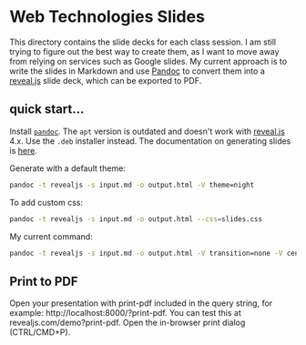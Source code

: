 # Web Technologies Slides

This directory contains the slide decks for each class session. I am still
trying to figure out the best way to create them, as I want to move away from
relying on services such as Google slides. My current approach is to write the
slides in Markdown and use [Pandoc](https://pandoc.org/) to convert them into a
[reveal.js](https://revealjs.com/) slide deck, which can be exported to PDF.

## quick start...

Install [`pandoc`](https://pandoc.org). The `apt` version is outdated and
doesn't work with [reveal.js](https://revealjs.com/) 4.x. Use the `.deb`
installer instead. The documentation on generating slides is
[here](https://pandoc.org/MANUAL.html#slide-shows).

Generate with a default theme:

```sh
pandoc -t revealjs -s input.md -o output.html -V theme=night
```

To add custom css:

```sh
pandoc -t revealjs -s input.md -o output.html --css=slides.css
```

My current command:

```sh
pandoc -t revealjs -s input.md -o output.html -V transition=none -V center=false --css=slides.css
```

## Print to PDF

Open your presentation with print-pdf included in the query string, for example:
http://localhost:8000/?print-pdf. You can test this at
revealjs.com/demo?print-pdf. Open the in-browser print dialog (CTRL/CMD+P).

<!-- ## Converting Markdown to Slide Decks

Pandoc has a few options for converting markdown to slides. I tried all of them
and found the [reveal.js]() approach to work best.

### Gotchas

I found that apt had a woefully outdated version of Pandoc, which meant that
support for reveal.js V4 didn't exist. I didn't realize this for a while and was
very frustrated because my slides were not generating correctly. -->
